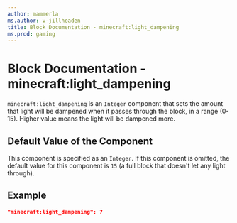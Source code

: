 ```yaml
---
author: mammerla
ms.author: v-jillheaden
title: Block Documentation - minecraft:light_dampening
ms.prod: gaming
---
```


# Block Documentation - minecraft:light_dampening

`minecraft:light_dampening` is an `Integer` component that sets the amount that light will be dampened when it passes through the block, in a range (0-15). Higher value means the light will be dampened more.

## Default Value of the Component

This component is specified as an `Integer`. If this component is omitted, the default value for this component is `15` (a full block that doesn't let any light through).

## Example

```json
"minecraft:light_dampening": 7
```
